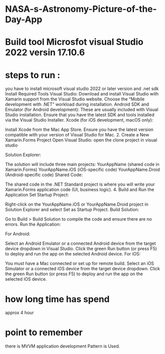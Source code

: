 # NASA-s-Astronomy-Picture-of-the-Day-App
# Build tool Microsfot visual Studio 2022 versin 17.10.6
# steps to run : 
you have to install microsoft visual studio 2022 or later version and .net sdk
Install Required Tools
Visual Studio:
Download and install Visual Studio with Xamarin support from the Visual Studio website. Choose the “Mobile development with .NET” workload during installation.
Android SDK and Emulator (for Android development):
These are usually included with Visual Studio installation. Ensure that you have the latest SDK and tools installed via the Visual Studio Installer.
Xcode (for iOS development, macOS only):

Install Xcode from the Mac App Store. Ensure you have the latest version compatible with your version of Visual Studio for Mac.
2. Create a New Xamarin.Forms Project
Open Visual Studio:
open the clone project in visual studio

Solution Explorer:

The solution will include three main projects:
YourAppName (shared code in Xamarin.Forms)
YourAppName.iOS (iOS-specific code)
YourAppName.Droid (Android-specific code)
Shared Code:

The shared code in the .NET Standard project is where you will write your Xamarin.Forms application code (UI, business logic).
4. Build and Run the Application
Set Startup Project:

Right-click on the YourAppName.iOS or YourAppName.Droid project in Solution Explorer and select Set as Startup Project.
Build Solution:

Go to Build > Build Solution to compile the code and ensure there are no errors.
Run the Application:

For Android:

Select an Android Emulator or a connected Android device from the target device dropdown in Visual Studio.
Click the green Run button (or press F5) to deploy and run the app on the selected Android device.
For iOS:

You must have a Mac connected or set up for remote build.
Select an iOS Simulator or a connected iOS device from the target device dropdown.
Click the green Run button (or press F5) to deploy and run the app on the selected iOS device.

# how long time has spend 
 approx 4 hour

# point to remember 
there is MVVM application development Pattern is Used.
